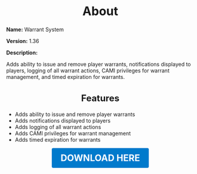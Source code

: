 <h1 style="text-align:center; font-size:2rem; font-weight:bold;">About</h1>

**Name:**
Warrant System

**Version:**
1.36

**Description:**

Adds ability to issue and remove player warrants, notifications displayed to players, logging of all warrant actions, CAMI privileges for warrant management, and timed expiration for warrants.

<h2 style="text-align:center; font-size:1.5rem; font-weight:bold;">Features</h2>

- Adds ability to issue and remove player warrants
- Adds notifications displayed to players
- Adds logging of all warrant actions
- Adds CAMI privileges for warrant management
- Adds timed expiration for warrants





<p align="center"><a href="https://github.com/LiliaFramework/Modules/raw/refs/heads/gh-pages/warrants.zip" style="display:inline-block;padding:12px 24px;font-size:1.5rem;font-weight:bold;text-decoration:none;color:#fff;background-color:var(--md-primary-fg-color,#007acc);border-radius:4px;">DOWNLOAD HERE</a></p>